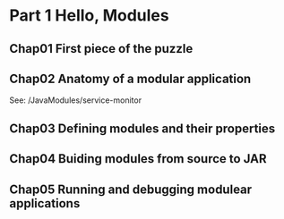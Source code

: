 # Part 1 Hello, Modules

## Chap01 First piece of the puzzle

## Chap02 Anatomy of a modular application

See:  /JavaModules/service-monitor

## Chap03 Defining modules and their properties

## Chap04 Buiding modules from source to JAR

## Chap05 Running and debugging modulear applications
